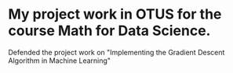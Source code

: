 # My project work in OTUS for the course Math for Data Science.
Defended the project work on "Implementing the Gradient Descent Algorithm in Machine Learning"
